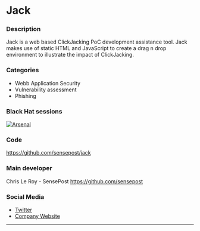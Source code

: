 # Jack

### Description
Jack is a web based ClickJacking PoC development assistance tool. 
Jack makes use of static HTML and JavaScript to create a drag n drop environment to illustrate the impact of ClickJacking.

### Categories
* Webb Application Security
* Vulnerability assessment
* Phishing

### Black Hat sessions
[![Arsenal](https://www.toolswatch.org/badges/arsenal/2015.svg)]( https://www.toolswatch.org/2015/10/black-hat-arsenal-europe-2015-line-up/)
 
### Code 
https://github.com/sensepost/jack

### Main developer
 Chris Le Roy - SensePost https://github.com/sensepost

### Social Media 
* [Twitter](https://twitter.com/brompwnie)
* [Company Website](https://sensepost.com/) 
----
